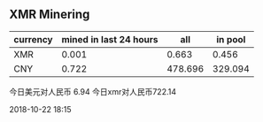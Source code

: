 ## XMR Minering

|currency|mined in last 24 hours|all|in pool|
|---|---|---|---|
|XMR|0.001|0.663|0.456|
|CNY|0.722|478.696|329.094|

今日美元对人民币 6.94	今日xmr对人民币722.14


2018-10-22 18:15
